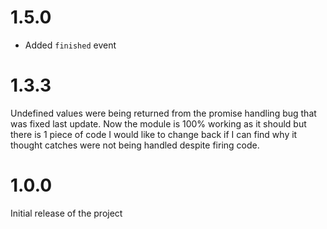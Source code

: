 # 1.5.0
 * Added `finished` event

# 1.3.3
Undefined values were being returned from the promise handling bug that was fixed last update. Now the module is 100% working as it should but there is 1 piece of code I would like to change back if I can find why it thought catches were not being handled despite firing code.

# 1.0.0
Initial release of the project
